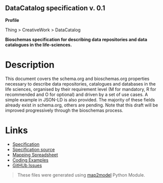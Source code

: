 ## DataCatalog specification v. 0.1 

**Profile** 

Thing > CreativeWork > DataCatalog

**Bioschemas specification for describing data repositories and data catalogues in the life-sciences.** 

# Description 
This document covers the schema.org and bioschemas.org properties necessary to describe data repositories, catalogues and databases in the life sciences, organised by their requirement level (M for mandatory, R for recommended and O for optional) and driven by a set of use cases. A simple example in JSON-LD is also provided. The majority of these fields already exist in schema.org, others are pending. 
Note that this draft will be improved progressively through the bioschemas process.
 
# Links 
- [Specification](http://bioschemas.org/bsc_specs/DataCatalog/specification/)
- [Specification source](specification.html)
- [Mapping Spreadsheet](https://docs.google.com/spreadsheets/d/1H12h5VpVNJFzNs2RQJWjXkauCEn3qEsVFzKRoiHHffY/edit?usp=drivesdk)
- [Coding Examples](https://github.com/BioSchemas/specifications/tree/master/DataCatalog/examples)
- [GitHUb Issues](https://github.com/BioSchemas/bioschemas/labels/type%3A%20DataCatalog)
> These files were generated using [map2model](https://github.com/BioSchemas/map2model) Python Module.